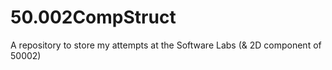 # 50.002CompStruct
A repository to store my attempts at the Software Labs (& 2D component of 50002)

